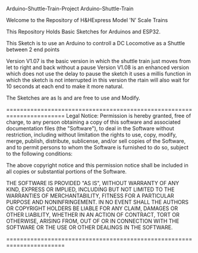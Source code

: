 Arduino-Shuttle-Train-Project
Arduino-Shuttle-Train

Welcome to the Repository of H&HExpress Model 'N' Scale Trains

This Repository Holds Basic Sketches for Arduinos and ESP32.

This Sketch is to use an Arduino to controll a DC Locomotive as a Shuttle between 2 end points

Version V1.07 is the basic version in which the shuttle train just moves from let to right and back without a pause
Version V1.08 is an enhanced version which does not use the delay to pause the sketch it uses a millis function in which the sketch is not interrupted
              in this version the rtain will also wait for 10 seconds at each end to make it more natural.

The Sketches are as Is and are free to use and Modify.

======================================================================= Legal Notice: Permission is hereby granted, free of charge, to any person obtaining a copy of this software and associated documentation files (the "Software"), to deal in the Software without restriction, including without limitation the rights to use, copy, modify, merge, publish, distribute, sublicense, and/or sell copies of the Software, and to permit persons to whom the Software is furnished to do so, subject to the following conditions:

The above copyright notice and this permission notice shall be included in all copies or substantial portions of the Software.

THE SOFTWARE IS PROVIDED "AS IS", WITHOUT WARRANTY OF ANY KIND, EXPRESS OR IMPLIED, INCLUDING BUT NOT LIMITED TO THE WARRANTIES OF MERCHANTABILITY, FITNESS FOR A PARTICULAR PURPOSE AND NONINFRINGEMENT. IN NO EVENT SHALL THE AUTHORS OR COPYRIGHT HOLDERS BE LIABLE FOR ANY CLAIM, DAMAGES OR OTHER LIABILITY, WHETHER IN AN ACTION OF CONTRACT, TORT OR OTHERWISE, ARISING FROM, OUT OF OR IN CONNECTION WITH THE SOFTWARE OR THE USE OR OTHER DEALINGS IN THE SOFTWARE.

=======================================================================
